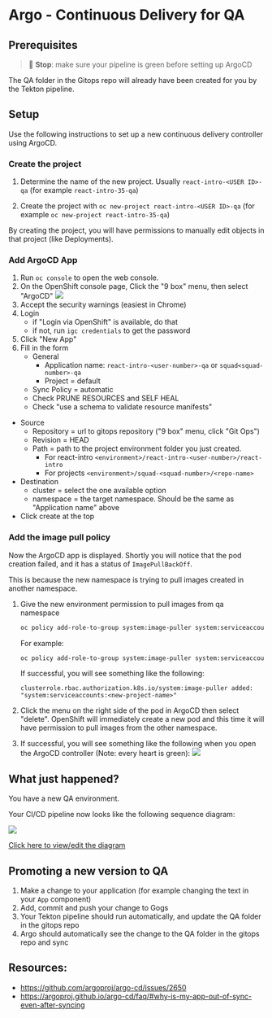# Argo - Continuous Delivery for QA

## Prerequisites

> 🛑 **Stop**: make sure your pipeline is green before setting up ArgoCD

The QA folder in the Gitops repo will already have been created for you by the Tekton pipeline.

## Setup

Use the following instructions to set up a new continuous delivery controller using ArgoCD.

### Create the project

1. Determine the name of the new project. Usually `react-intro-<USER ID>-qa` (for example `react-intro-35-qa`)

1. Create the project with `oc new-project react-intro-<USER ID>-qa` (for example `oc new-project react-intro-35-qa`)

By creating the project, you will have permissions to manually edit objects in that project (like Deployments).

### Add ArgoCD App

1. Run `oc console` to open the web console.
1. On the OpenShift console page, Click the "9 box" menu, then select "ArgoCD"
   ![](img/argo-menu.png)
1. Accept the security warnings (easiest in Chrome)
1. Login
   - if "Login via OpenShift" is available, do that
   - if not, run `igc credentials` to get the password
1. Click "New App"
1. Fill in the form
   - General
     - Application name: `react-intro-<user-number>-qa` or `squad<squad-number>-qa`
     - Project = default
   - Sync Policy = automatic
   - Check PRUNE RESOURCES and SELF HEAL
   - Check "use a schema to validate resource manifests"

- Source
  - Repository = url to gitops repository ("9 box" menu, click "Git Ops")
  - Revision = HEAD
  - Path = path to the project environment folder you just created.
    - For react-intro `<environment>/react-intro-<user-number>/react-intro`
    - For projects `<environment>/squad-<squad-number>/<repo-name>`
- Destination
  - cluster = select the one available option
  - namespace = the target namespace. Should be the same as "Application name" above
- Click create at the top

### Add the image pull policy

Now the ArgoCD app is displayed. Shortly you will notice that the pod creation failed, and it has a status of `ImagePullBackOff`.

This is because the new namespace is trying to pull images created in another namespace.

1. Give the new environment permission to pull images from qa namespace

   ```bash
   oc policy add-role-to-group system:image-puller system:serviceaccounts:<new-project-name> -n <dev-project-name>
   ```

   For example:

   ```bash
   oc policy add-role-to-group system:image-puller system:serviceaccounts:react-intro-35-qa -n react-intro-35-dev
   ```

   If successful, you will see something like the following:

   ```
   clusterrole.rbac.authorization.k8s.io/system:image-puller added: "system:serviceaccounts:<new-project-name>"
   ```

1. Click the menu on the right side of the pod in ArgoCD then select "delete". OpenShift will immediately create a new pod and this time it will have permission to pull images from the other namespace.

1. If successful, you will see something like the following when you open the ArgoCD controller (Note: every heart is green):
   ![](img/argo-success.png)

## What just happened?

You have a new QA environment.

Your CI/CD pipeline now looks like the following sequence diagram:

![](https://www.websequencediagrams.com/cgi-bin/cdraw?lz=dGl0bGUgQ29udGludW91cyBJbnRlZ3JhdGlvbgoKcGFydGljaXBhbnQgRGV2ZWxvcGVyAAkNQ29kZSBSZXBvAB8NVGVrdG9uADINR2l0T3BzABkSQXJnAC4OSzhzIFFBCgoAZwktPgBcCTogZ2l0IHB1c2gKAHAJLT4AaAY6IHdlYmhvb2sKAHgGLT4AaAs6IHVwZGF0ZSBRQSBmb2xkZXIKQXJnbwAVD3N5bmMAEQcAgQAGAA0G&s=default)

[Click here to view/edit the diagram](https://www.websequencediagrams.com/cgi-bin/cdraw?lz=dGl0bGUgQ29udGludW91cyBJbnRlZ3JhdGlvbgoKcGFydGljaXBhbnQgRGV2ZWxvcGVyAAkNQ29kZSBSZXBvAB8NVGVrdG9uADINR2l0T3BzABkSQXJnAC4OSzhzIFFBCgoAZwktPgBcCTogZ2l0IHB1c2gKAHAJLT4AaAY6IHdlYmhvb2sKAHgGLT4AaAs6IHVwZGF0ZSBRQSBmb2xkZXIKQXJnbwAVD3N5bmMAEQcAgQAGAA0G&s=default)

## Promoting a new version to QA

1. Make a change to your application (for example changing the text in your `App` component)
1. Add, commit and push your change to Gogs
1. Your Tekton pipeline should run automatically, and update the QA folder in the gitops repo
1. Argo should automatically see the change to the QA folder in the gitops repo and sync

## Resources:

- https://github.com/argoproj/argo-cd/issues/2650
- https://argoproj.github.io/argo-cd/faq/#why-is-my-app-out-of-sync-even-after-syncing
